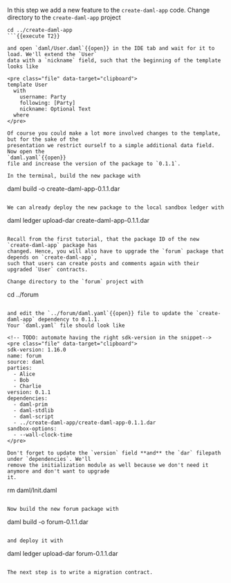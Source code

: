In this step we add a new feature to the `create-daml-app` code. Change directory to the
`create-daml-app` project

```
cd ../create-daml-app
```{{execute T2}}

and open `daml/User.daml`{{open}} in the IDE tab and wait for it to load. We'll extend the `User`
data with a `nickname` field, such that the beginning of the template looks like

<pre class="file" data-target="clipboard">
template User
  with
    username: Party
    following: [Party]
    nickname: Optional Text
  where
</pre>

Of course you could make a lot more involved changes to the template, but for the sake of the
presentation we restrict ourself to a simple additional data field. Now open the
`daml.yaml`{{open}}
file and increase the version of the package to `0.1.1`.

In the terminal, build the new package with

```
daml build -o create-daml-app-0.1.1.dar
```{{execute T2}}

We can already deploy the new package to the local sandbox ledger with

```
daml ledger upload-dar create-daml-app-0.1.1.dar
```{{execute T2}}

Recall from the first tutorial, that the package ID of the new `create-daml-app` package has
changed. Hence, you will also have to upgrade the `forum` package that depends on `create-daml-app`,
such that users can create posts and comments again with their upgraded `User` contracts.

Change directory to the `forum` project with

```
cd ../forum
```{{execute T2}}

and edit the `../forum/daml.yaml`{{open}} file to update the `create-daml-app` dependency to 0.1.1.
Your `daml.yaml` file should look like

<!-- TODO: automate having the right sdk-version in the snippet-->
<pre class="file" data-target="clipboard">
sdk-version: 1.16.0
name: forum
source: daml
parties:
  - Alice
  - Bob
  - Charlie
version: 0.1.1
dependencies:
  - daml-prim
  - daml-stdlib
  - daml-script
  - ../create-daml-app/create-daml-app-0.1.1.dar
sandbox-options:
  - --wall-clock-time
</pre>

Don't forget to update the `version` field **and** the `dar` filepath under `dependencies`. We'll
remove the initialization module as well because we don't need it anymore and don't want to upgrade
it.

```
rm daml/Init.daml
```{{execute T2}}

Now build the new forum package with

```
daml build -o forum-0.1.1.dar
```{{execute T2}}

and deploy it with

```
daml ledger upload-dar forum-0.1.1.dar
```{{execute T2}}

The next step is to write a migration contract.
